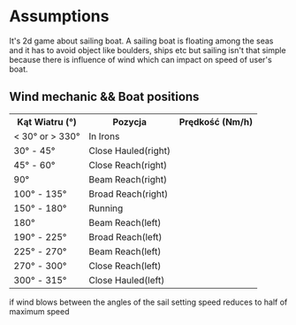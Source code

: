 # Assumptions
It's 2d game about sailing boat.
A sailing boat is floating among the seas and it has to avoid object like boulders, ships etc but sailing isn't that simple because there is influence of wind which can impact on speed of user's boat.
## Wind mechanic && Boat positions
<table>
  <tr>
    <th>Kąt Wiatru (°)</th>
    <th>Pozycja</th>
    <th>Prędkość (Nm/h)</th>
  </tr>
  <tr>
    <td>&lt; 30° or &gt; 330°</td>
    <td>In Irons</td>
    <td></td>
  </tr>
  <tr>
    <td>30° - 45°</td>
    <td>Close Hauled(right)</td>
    <td></td>
  </tr>
  <tr>
    <td>45° - 60°</td>
    <td>Close Reach(right)</td>
    <td></td>
  </tr>
  <tr>
    <td>90°</td>
    <td>Beam Reach(right)</td>
    <td></td>
  </tr>
  <tr>
    <td>100° - 135°</td>
    <td>Broad Reach(right)</td>
    <td></td>
  </tr>
  <tr>
    <td>150° - 180°</td>
    <td>Running</td>
    <td></td>
  </tr>
  <tr>
    <td>180°</td>
    <td>Beam Reach(left)</td>
    <td></td>
  </tr>
  <tr>
    <td>190° - 225°</td>
    <td>Broad Reach(left)</td>
    <td></td>
  </tr>
  <tr>
    <td>225° - 270°</td>
    <td>Beam Reach(left)</td>
    <td></td>
  </tr>
  <tr>
    <td>270° - 300°</td>
    <td>Close Reach(left)</td>
    <td></td>
  </tr>
  <tr>
    <td>300° - 315°</td>
    <td>Close Hauled(left)</td>
    <td></td>
  </tr>
</table>
if wind blows between the angles of the sail setting speed reduces to half of maximum speed

